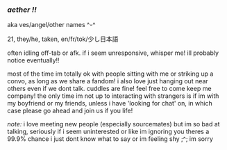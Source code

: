 ### *aether !!*

aka ves/angel/other names ^-^

21, they/he, taken, en/fr/tok/少し日本語

often idling off-tab or afk. if i seem unresponsive, whisper me! ill probably notice eventually!!

most of the time im totally ok with people sitting with me or striking up a convo, as long as we share a fandom! i also love just hanging out near others even if we dont talk. cuddles are fine! feel free to come keep me company! 
the only time im not up to interacting with strangers is if im with my boyfriend or my friends, unless i have 'looking for chat' on, in which case please go ahead and join us if you life!

*note:* i love meeting new people (especially sourcemates) but im so bad at talking, seriously if i seem uninterested or like im ignoring you theres a 99.9% chance i just dont know what to say or im feeling shy ;^; im sorry
